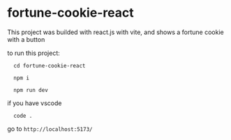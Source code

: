 # fortune-cookie-react
This project was builded with react.js with vite, and shows a fortune cookie with a button

to run this project:

```
  cd fortune-cookie-react
```

```
  npm i
```

```
  npm run dev
```

if you have vscode 
```
  code .
```

go to `http://localhost:5173/`
